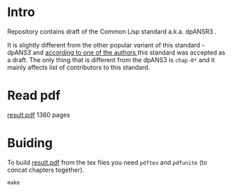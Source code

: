 # Intro 

Repository contains draft of the Common Lisp standard a.k.a. dpANSR3 .

It is slightly different from the other popular variant of this standard - dpANS3 and [according to one of the
authors ](https://groups.google.com/g/comp.lang.lisp/c/Qye01Rdjl6E/m/EXnPuv4nA7kJ) this standard was accepted as a draft. The only thing that is different from the dpANS3 is `chap-0*` and it mainly affects list of contributors to this standard. 

# Read pdf

[result.pdf](./result.pdf) 1360 pages 

# Buiding

To build [result.pdf](./result.pdf) from the tex files you need `pdftex` and `pdfunite` (to concat chapters together).

```
make
```
